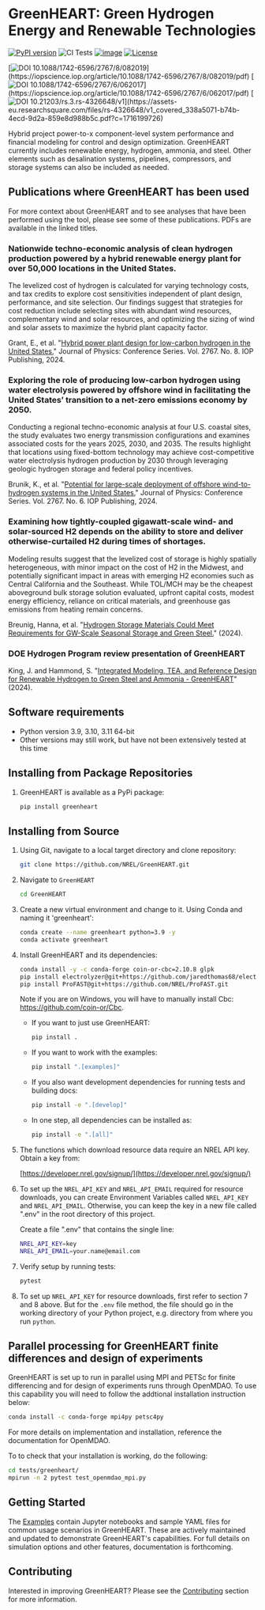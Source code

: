 # GreenHEART: Green Hydrogen Energy and Renewable Technologies

[![PyPI version](https://badge.fury.io/py/GreenHEART.svg)](https://badge.fury.io/py/GreenHEART)
![CI Tests](https://github.com/NREL/GreenHEART/actions/workflows/ci.yml/badge.svg)
[![image](https://img.shields.io/pypi/pyversions/GreenHEART.svg)](https://pypi.python.org/pypi/GreenHEART)
[![License](https://img.shields.io/badge/License-BSD%203--Clause-blue.svg)](https://opensource.org/licenses/BSD-3-Clause)

[![DOI 10.1088/1742-6596/2767/8/082019](https://img.shields.io/badge/DOI-10.1088%2F1742--6596%2F2767%2F8%2F082019-brightgreen?link=[https://doi.org/10.1088/1742-6596/2767/8/082019](https://doi.org/10.1088/1742-6596/2767/8/082019))](https://iopscience.iop.org/article/10.1088/1742-6596/2767/8/082019/pdf)
[![DOI 10.1088/1742-6596/2767/6/062017](https://img.shields.io/badge/DOI-10.1088%2F1742--6596%2F2767%2F6%2F062017-brightgreen?link=[https://doi.org/10.1088/1742-6596/2767/6/062017](https://doi.org/10.1088/1742-6596/2767/6/062017))](https://iopscience.iop.org/article/10.1088/1742-6596/2767/6/062017/pdf)
[![DOI 10.21203/rs.3.rs-4326648/v1](https://img.shields.io/badge/DOI-10.21203%2Frs.3.rs--4326648%2Fv1-brightgreen?link=[https://doi.org/10.21203/rs.3.rs-4326648/v1](https://doi.org/10.21203/rs.3.rs-4326648/v1))](https://assets-eu.researchsquare.com/files/rs-4326648/v1_covered_338a5071-b74b-4ecd-9d2a-859e8d988b5c.pdf?c=1716199726)

Hybrid project power-to-x component-level system performance and financial modeling for control and
design optimization. GreenHEART currently includes renewable energy, hydrogen, ammonia, and steel.
Other elements such as desalination systems, pipelines, compressors, and storage systems can also be
included as needed.


## Publications where GreenHEART has been used

For more context about GreenHEART and to see analyses that have been performed using the tool, please see some of these publications.
PDFs are available in the linked titles.

### Nationwide techno-economic analysis of clean hydrogen production powered by a hybrid renewable energy plant for over 50,000 locations in the United States.
The levelized cost of hydrogen is calculated for varying technology costs, and tax credits to explore cost sensitivities independent of plant design, performance, and site selection.
Our findings suggest that strategies for cost reduction include selecting sites with abundant wind resources, complementary wind and solar resources, and optimizing the sizing of wind and solar assets to maximize the hybrid plant capacity factor.

Grant, E., et al. "[Hybrid power plant design for low-carbon hydrogen in the United States.](https://iopscience.iop.org/article/10.1088/1742-6596/2767/8/082019/pdf)" Journal of Physics: Conference Series. Vol. 2767. No. 8. IOP Publishing, 2024.


### Exploring the role of producing low-carbon hydrogen using water electrolysis powered by offshore wind in facilitating the United States’ transition to a net-zero emissions economy by 2050.
Conducting a regional techno-economic analysis at four U.S. coastal sites, the study evaluates two energy transmission configurations and examines associated costs for the years 2025, 2030, and 2035.
The results highlight that locations using fixed-bottom technology may achieve cost-competitive water electrolysis hydrogen production by 2030 through leveraging geologic hydrogen storage and federal policy incentives.

Brunik, K., et al. "[Potential for large-scale deployment of offshore wind-to-hydrogen systems in the United States.](https://iopscience.iop.org/article/10.1088/1742-6596/2767/6/062017/pdf)" Journal of Physics: Conference Series. Vol. 2767. No. 6. IOP Publishing, 2024.

### Examining how tightly-coupled gigawatt-scale wind- and solar-sourced H2 depends on the ability to store and deliver otherwise-curtailed H2 during times of shortages.
Modeling results suggest that the levelized cost of storage is highly spatially heterogeneous, with minor impact on the cost of H2 in the Midwest, and potentially significant impact in areas with emerging H2 economies such as Central California and the Southeast. While TOL/MCH may be the cheapest aboveground bulk storage solution evaluated, upfront capital costs, modest energy efficiency, reliance on critical materials, and greenhouse gas emissions from heating remain concerns. 

Breunig, Hanna, et al. "[Hydrogen Storage Materials Could Meet Requirements for GW-Scale Seasonal Storage and Green Steel.](https://assets-eu.researchsquare.com/files/rs-4326648/v1_covered_338a5071-b74b-4ecd-9d2a-859e8d988b5c.pdf?c=1716199726)" (2024).

### DOE Hydrogen Program review presentation of GreenHEART
King, J. and Hammond, S. "[Integrated Modeling, TEA, and Reference Design for Renewable Hydrogen to Green Steel and Ammonia - GreenHEART](https://www.hydrogen.energy.gov/docs/hydrogenprogramlibraries/pdfs/review24/sdi001_king_2024_o.pdf?sfvrsn=a800ca84_3)" (2024).

## Software requirements

- Python version 3.9, 3.10, 3.11 64-bit
- Other versions may still work, but have not been extensively tested at this time

## Installing from Package Repositories

1. GreenHEART is available as a PyPi package:

    ```bash
    pip install greenheart
    ```

## Installing from Source

1. Using Git, navigate to a local target directory and clone repository:

    ```bash
    git clone https://github.com/NREL/GreenHEART.git
    ```

2. Navigate to `GreenHEART`

    ```bash
    cd GreenHEART
    ```

3. Create a new virtual environment and change to it. Using Conda and naming it 'greenheart':

    ```bash
    conda create --name greenheart python=3.9 -y
    conda activate greenheart
    ```

4. Install GreenHEART and its dependencies:

    ```bash
    conda install -y -c conda-forge coin-or-cbc=2.10.8 glpk
    pip install electrolyzer@git+https://github.com/jaredthomas68/electrolyzer.git@smoothing
    pip install ProFAST@git+https://github.com/NREL/ProFAST.git
    ```

    Note if you are on Windows, you will have to manually install Cbc: https://github.com/coin-or/Cbc.

    - If you want to just use GreenHEART:

       ```bash
       pip install .  
       ```

    - If you want to work with the examples:

       ```bash
       pip install ".[examples]"
       ```

    - If you also want development dependencies for running tests and building docs:  

       ```bash
       pip install -e ".[develop]"
       ```

    - In one step, all dependencies can be installed as:

      ```bash
      pip install -e ".[all]"
      ```

5. The functions which download resource data require an NREL API key. Obtain a key from:

    [https://developer.nrel.gov/signup/](https://developer.nrel.gov/signup/)

6. To set up the `NREL_API_KEY` and `NREL_API_EMAIL` required for resource downloads, you can create
   Environment Variables called `NREL_API_KEY` and `NREL_API_EMAIL`. Otherwise, you can keep the key
   in a new file called ".env" in the root directory of this project.

    Create a file ".env" that contains the single line:

    ```bash
    NREL_API_KEY=key
    NREL_API_EMAIL=your.name@email.com
    ```

7. Verify setup by running tests:

    ```bash
    pytest
    ```


2. To set up `NREL_API_KEY` for resource downloads, first refer to section 7 and 8 above. But for
   the `.env` file method, the file should go in the working directory of your Python project, e.g.
   directory from where you run `python`.

## Parallel processing for GreenHEART finite differences and design of experiments

GreenHEART is set up to run in parallel using MPI and PETSc for finite differencing and for design of
experiments runs through OpenMDAO. To use this capability you will need to follow the addtional installation
instruction below:

```bash
conda install -c conda-forge mpi4py petsc4py
```

For more details on implementation and installation, reference the documentation for OpenMDAO.

To to check that your installation is working, do the following:

```bash
cd tests/greenheart/
mpirun -n 2 pytest test_openmdao_mpi.py
```

## Getting Started

The [Examples](./examples/) contain Jupyter notebooks and sample YAML files for common usage
scenarios in GreenHEART. These are actively maintained and updated to demonstrate GreenHEART's
capabilities. For full details on simulation options and other features, documentation is
forthcoming.

## Contributing

Interested in improving GreenHEART? Please see the [Contributing](./CONTRIBUTING.md) section for more information.
